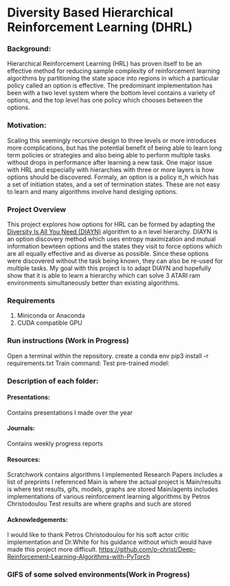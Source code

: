 # Diversity Based Hierarchical Reinforcement Learning (DHRL)

### Background:
Hierarchical Reinforcement Learning (HRL) has proven itself to be an effective method for reducing sample complexity of reinforcement learning algorithms by partitioning the state space into regions in which a particular policy called an option is effective. The predominant implementation has been with a two level system where the bottom level contains a variety of options, and the top level has one policy which chooses between the options.

### Motivation:
Scaling this seemingly recursive design to three levels or more introduces more complications, but has the potential benefit of being able to learn long term policies or strategies and also being able to perform multiple tasks without drops in performance after learning a new task. One major issue with HRL and especially with hierarchies with three or more layers is how options should be discovered. Formaly, an option is a policy π_h which has a set of initiation states, and a set of termination states. These are not easy to learn and many algorithms involve hand desiging options. 

### Project Overview
This project explores how options for  HRL can be formed by adapting the [Diversity Is All You Need (DIAYN)](https://arxiv.org/abs/1802.06070) algorithm to a n level hierarchy. DIAYN is an option discovery method which uses entropy maximization and mutual information bewteen options and the states they visit to force options which are all equally effective and as diverse as possible. Since these options were discovered without the task being known, they can also be re-used for multiple tasks.
My goal with this project is to adapt DIAYN and hopefully show that it is able to learn a hierarchy which can solve 3 ATARI ram environments simultaneously better than existing algorithms.

### Requirements 
1. Miniconda or Anaconda
2. CUDA compatible GPU

### Run instructions (Work in Progress)
Open a terminal within the repository.
create a conda env
pip3 install -r requirements.txt
Train command:
Test pre-trained model:
### Description of each folder:
#### Presentations:
Contains presentations I made over the year
#### Journals:
Contains weekly progress reports
#### Resources:
Scratchwork contains algorithms I implemented
Research Papers includes a list of preprints I referenced
Main is where the actual project is
Main/results is where test results, gifs, models, graphs are stored
Main/agents includes implementations of various reinforcement learning algorithms by Petros Christodoulou
Test results are where graphs and such are stored
#### Acknowledgements:
I would like to thank Petros Christodoulou for his soft actor critic implementation and Dr.White for his guidance without which would have made this project more difficult. 
https://github.com/p-christ/Deep-Reinforcement-Learning-Algorithms-with-PyTorch
### GIFS of some solved environments(Work in Progress)
